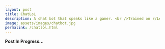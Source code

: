 ```yaml
---
layout: post
title: ChatLoL
description: A chat bot that speaks like a gamer. <br />Trained on r/LeagueOfLegends, gathered from ~3 billion Reddit comments.
image: assets/images/chatbot.jpg
permalink: /chatlol.html
---
```


**Post In Progress...**